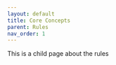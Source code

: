 ```yaml
---
layout: default
title: Core Concepts
parent: Rules
nav_order: 1
---
```


This is a child page about the rules
